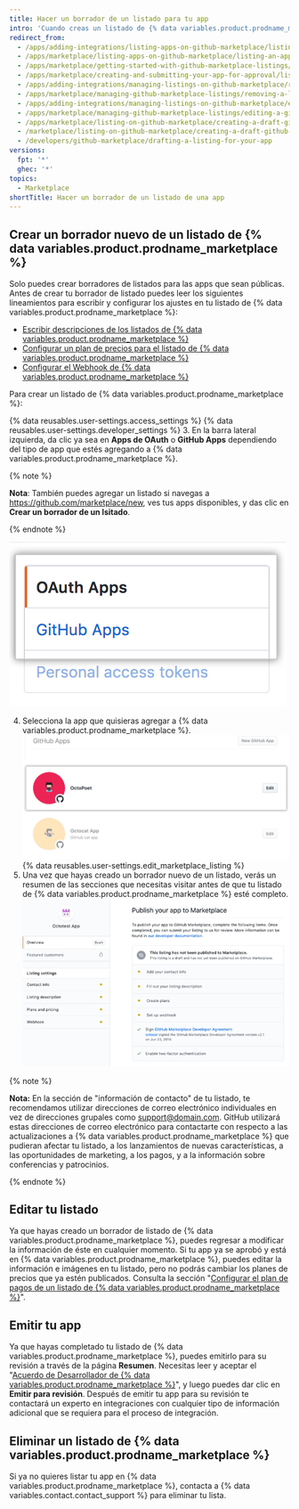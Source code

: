 ```yaml
---
title: Hacer un borrador de un listado para tu app
intro: 'Cuando creas un listado de {% data variables.product.prodname_marketplace %}, GitHub lo guarda en modo borrador hasta que emitas la app para su aprobación. Tu listado muestra a los clientes cómo pueden utilizar tu app.'
redirect_from:
  - /apps/adding-integrations/listing-apps-on-github-marketplace/listing-an-app-on-github-marketplace/
  - /apps/marketplace/listing-apps-on-github-marketplace/listing-an-app-on-github-marketplace/
  - /apps/marketplace/getting-started-with-github-marketplace-listings/listing-an-app-on-github-marketplace/
  - /apps/marketplace/creating-and-submitting-your-app-for-approval/listing-an-app-on-github-marketplace/
  - /apps/adding-integrations/managing-listings-on-github-marketplace/removing-a-listing-from-github-marketplace/
  - /apps/marketplace/managing-github-marketplace-listings/removing-a-listing-from-github-marketplace/
  - /apps/adding-integrations/managing-listings-on-github-marketplace/editing-a-github-marketplace-listing/
  - /apps/marketplace/managing-github-marketplace-listings/editing-a-github-marketplace-listing/
  - /apps/marketplace/listing-on-github-marketplace/creating-a-draft-github-marketplace-listing/
  - /marketplace/listing-on-github-marketplace/creating-a-draft-github-marketplace-listing
  - /developers/github-marketplace/drafting-a-listing-for-your-app
versions:
  fpt: '*'
  ghec: '*'
topics:
  - Marketplace
shortTitle: Hacer un borrador de un listado de una app
---
```


## Crear un borrador nuevo de un listado de {% data variables.product.prodname_marketplace %}

Solo puedes crear borradores de listados para las apps que sean públicas. Antes de crear tu borrador de listado puedes leer los siguientes lineamientos para escribir y configurar los ajustes en tu listado de {% data variables.product.prodname_marketplace %}:

* [Escribir descripciones de los listados de {% data variables.product.prodname_marketplace %}](/marketplace/listing-on-github-marketplace/writing-github-marketplace-listing-descriptions/)
* [Configurar un plan de precios para el listado de {% data variables.product.prodname_marketplace %}](/marketplace/listing-on-github-marketplace/setting-a-github-marketplace-listing-s-pricing-plan/)
* [Configurar el Webhook de {% data variables.product.prodname_marketplace %}](/marketplace/listing-on-github-marketplace/configuring-the-github-marketplace-webhook/)

Para crear un listado de {% data variables.product.prodname_marketplace %}:

{% data reusables.user-settings.access_settings %}
{% data reusables.user-settings.developer_settings %}
3. En la barra lateral izquierda, da clic ya sea en **Apps de OAuth** o **GitHub Apps** dependiendo del tipo de app que estés agregando a {% data variables.product.prodname_marketplace %}.

  {% note %}

  **Nota**: También puedes agregar un listado si navegas a https://github.com/marketplace/new, ves tus apps disponibles, y das clic en **Crear un borrador de un lsitado**.

  {% endnote %}

  ![Selección del tipo de app](/assets/images/settings/apps_choose_app.png)

4. Selecciona la app que quisieras agregar a {% data variables.product.prodname_marketplace %}. ![Selección de aplicaciones para el listado de {% data variables.product.prodname_marketplace %}](/assets/images/github-apps/github_apps_select-app.png)
{% data reusables.user-settings.edit_marketplace_listing %}
5. Una vez que hayas creado un borrador nuevo de un listado, verás un resumen de las secciones que necesitas visitar antes de que tu listado de {% data variables.product.prodname_marketplace %} esté completo. ![Listado de GitHub Marketplace](/assets/images/marketplace/marketplace_listing_overview.png)


{% note %}

**Nota:** En la sección de "información de contacto" de tu listado, te recomendamos utilizar direcciones de correo electrónico individuales en vez de direcciones grupales como support@domain.com. GitHub utilizará estas direcciones de correo electrónico para contactarte con respecto a las actualizaciones a {% data variables.product.prodname_marketplace %} que pudieran afectar tu listado, a los lanzamientos de nuevas características, a las oportunidades de marketing, a los pagos, y a la información sobre conferencias y patrocinios.

{% endnote %}

## Editar tu listado

Ya que hayas creado un borrador de listado de {% data variables.product.prodname_marketplace %}, puedes regresar a modificar la información de éste en cualquier momento. Si tu app ya se aprobó y está en {% data variables.product.prodname_marketplace %}, puedes editar la información e imágenes en tu listado, pero no podrás cambiar los planes de precios que ya estén publicados. Consulta la sección "[Configurar el plan de pagos de un listado de {% data variables.product.prodname_marketplace %}](/marketplace/listing-on-github-marketplace/setting-a-github-marketplace-listing-s-pricing-plan/)".

## Emitir tu app

Ya que hayas completado tu listado de {% data variables.product.prodname_marketplace %}, puedes emitirlo para su revisión a través de la página **Resumen**. Necesitas leer y aceptar el "[Acuerdo de Desarrollador de {% data variables.product.prodname_marketplace %}](/free-pro-team@latest/github/site-policy/github-marketplace-developer-agreement/)", y luego puedes dar clic en **Emitir para revisión**. Después de emitir tu app para su revisión te contactará un experto en integraciones con cualquier tipo de información adicional que se requiera para el proceso de integración.

## Eliminar un listado de {% data variables.product.prodname_marketplace %}

Si ya no quieres listar tu app en {% data variables.product.prodname_marketplace %}, contacta a {% data variables.contact.contact_support %} para eliminar tu lista.
